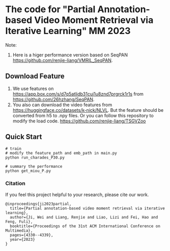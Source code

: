 # The code for "Partial Annotation-based Video Moment Retrieval via Iterative Learning" MM 2023



Note:
1. Here is a higer performance version based on SeqPAN  https://github.com/renjie-liang/VMRIL_SeqPAN.

## Download Feature
1. We use features on https://app.box.com/s/d7q5atlidb31cuj1u8znd7prgrck1r1s from https://github.com/26hzhang/SeqPAN.
2. You also can download the video features from https://huggingface.co/datasets/k-nick/NLVL. But the feature should be converted from h5 to .npy files. Or you can follow this repository to modify the load code. https://github.com/renjie-liang/TSGVZoo


## Quick Start
```
# train
# modify the feature_path and emb_path in main.py
python run_charades_P30.py

# summary the performance
python get_miou_P.py
```


### Citation
If you feel this project helpful to your research, please cite our work.
```
@inproceedings{ji2023partial,
  title={Partial annotation-based video moment retrieval via iterative learning},
  author={Ji, Wei and Liang, Renjie and Liao, Lizi and Fei, Hao and Feng, Fuli},
  booktitle={Proceedings of the 31st ACM International Conference on Multimedia},
  pages={4330--4339},
  year={2023}
}

```